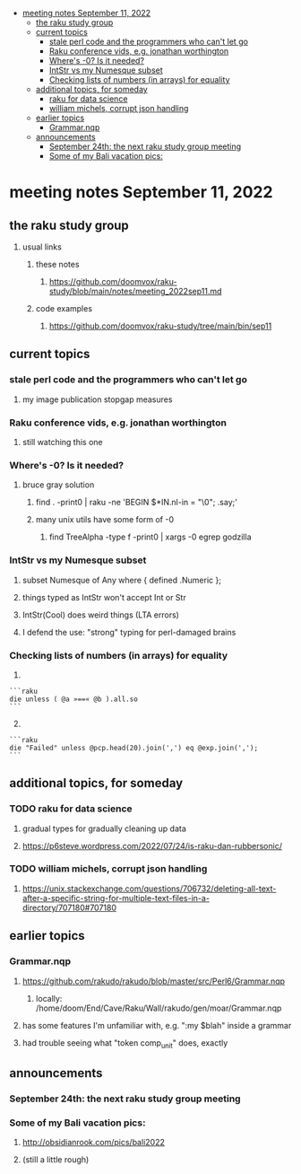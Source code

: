 - [meeting notes September 11, 2022](#org9025c97)
  - [the raku study group](#org08066cf)
  - [current topics](#org254721c)
    - [stale perl code and the programmers who can't let go](#org11ff522)
    - [Raku conference vids, e.g. jonathan worthington](#org73eda5e)
    - [Where's -0?  Is it needed?](#org002b07c)
    - [IntStr vs my Numesque subset](#org9ff697f)
    - [Checking lists of numbers (in arrays) for equality](#orgbf00073)
  - [additional topics, for someday](#org1de74d2)
    - [raku for data science](#org061811e)
    - [william michels, corrupt json handling](#orgcf466cc)
  - [earlier topics](#org3bca9ff)
    - [Grammar.nqp](#orgede2e4f)
  - [announcements](#org94b4ddc)
    - [September 24th: the next raku study group meeting](#org8d4fe9a)
    - [Some of my Bali vacation pics:](#org9c9ee94)


<a id="org9025c97"></a>

# meeting notes September 11, 2022


<a id="org08066cf"></a>

## the raku study group

1.  usual links

    1.  these notes
    
        1.  <https://github.com/doomvox/raku-study/blob/main/notes/meeting_2022sep11.md>
    
    2.  code examples
    
        1.  <https://github.com/doomvox/raku-study/tree/main/bin/sep11>


<a id="org254721c"></a>

## current topics


<a id="org11ff522"></a>

### stale perl code and the programmers who can't let go

1.  my image publication stopgap measures


<a id="org73eda5e"></a>

### Raku conference vids, e.g. jonathan worthington

1.  still watching this one


<a id="org002b07c"></a>

### Where's -0?  Is it needed?

1.  bruce gray solution

    1.  find . -print0 | raku -ne 'BEGIN $\*IN.nl-in = "\\0"; .say;'
    
    2.  many unix utils have some form of -0
    
        1.  find TreeAlpha -type f -print0 | xargs -0 egrep godzilla


<a id="org9ff697f"></a>

### IntStr vs my Numesque subset

1.  subset Numesque of Any where { defined .Numeric };

2.  things typed as IntStr won't accept Int or Str

3.  IntStr(Cool) does weird things (LTA errors)

4.  I defend the use: "strong" typing for perl-damaged brains


<a id="orgbf00073"></a>

### Checking lists of numbers (in arrays) for equality

1.  

    ```raku
    die unless ( @a »==« @b ).all.so
    ```

2.  

    ```raku
    die "Failed" unless @pcp.head(20).join(',') eq @exp.join(',');
    ```


<a id="org1de74d2"></a>

## additional topics, for someday


<a id="org061811e"></a>

### TODO raku for data science

1.  gradual types for gradually cleaning up data

2.  <https://p6steve.wordpress.com/2022/07/24/is-raku-dan-rubbersonic/>


<a id="orgcf466cc"></a>

### TODO william michels, corrupt json handling

1.  <https://unix.stackexchange.com/questions/706732/deleting-all-text-after-a-specific-string-for-multiple-text-files-in-a-directory/707180#707180>


<a id="org3bca9ff"></a>

## earlier topics


<a id="orgede2e4f"></a>

### Grammar.nqp

1.  <https://github.com/rakudo/rakudo/blob/master/src/Perl6/Grammar.nqp>

    1.  locally: /home/doom/End/Cave/Raku/Wall/rakudo/gen/moar/Grammar.nqp

2.  has some features I'm unfamiliar with, e.g. ":my $blah" inside a grammar

3.  had trouble seeing what "token comp<sub>unit</sub>" does, exactly


<a id="org94b4ddc"></a>

## announcements


<a id="org8d4fe9a"></a>

### September 24th: the next raku study group meeting


<a id="org9c9ee94"></a>

### Some of my Bali vacation pics:

1.  <http://obsidianrook.com/pics/bali2022>

2.  (still a little rough)
